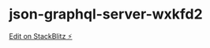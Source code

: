# json-graphql-server-wxkfd2

[Edit on StackBlitz ⚡️](https://stackblitz.com/edit/json-graphql-server-wxkfd2)